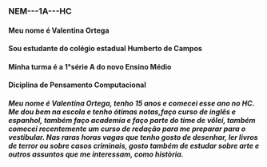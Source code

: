 ### NEM---1A---HC
#### Meu nome é Valentina Ortega
#### Sou estudante do colégio estadual Humberto de Campos
#### Minha turma é a 1°série A do novo Ensino Médio 
#### Diciplina de Pensamento Computacional
##### Meu nome é Valentina Ortega, tenho 15 anos e comecei esse ano no HC. Me dou bem na escola e tenho ótimas notas,faço curso de inglês e espanhol, também faço academia e faço parte do time de vôlei, também comecei recentemente um curso de redação para me preparar para o vestibular. Nas raras horas vagas que tenho gosto de desenhar, ler livros de terror ou sobre casos criminais, gosto também de estudar sobre arte e outros assuntos que me interessam, como història.
